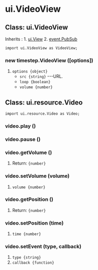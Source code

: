 # ui.VideoView

## Class: ui.VideoView

Inherits
:    1. [ui.View](./ui-view.html)
     2. [event.PubSub](./event-index.html#class-event.pubsub)

~~~
import ui.VideoView as VideoView;
~~~

### new timestep.VideoView ([options])
1. `options {object}`
	* `src {string}` ---URL.
	* `loop {boolean}`
	* `volume {number}`


## Class: ui.resource.Video

~~~
import ui.resource.Video as Video;
~~~

### video.play ()

### video.pause ()

### video.getVolume ()
1. Return: `{number}`

### video.setVolume (volume)
1. `volume {number}`

### video.getPosition ()
1. Return: `{number}`

### video.setPosition (time)
1. `time {number}`

### video.setEvent (type, callback)
1. `type {string}`
2. `callback {function}`
